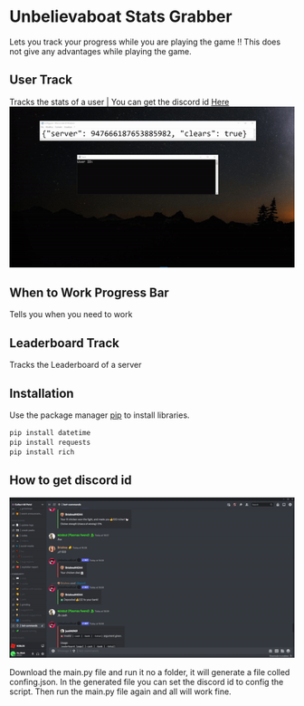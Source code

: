 # Unbelievaboat Stats Grabber

Lets you track your progress while you are playing the game
‼ This does not give any advantages while playing the game.

## User Track

Tracks the stats of a user | You can get the discord id [Here](https://github.com/MarkinoTeck/unbelievaboat_stats_grabber/blob/main/README.md#how-to-get-discord-id)
<img src="img/track.gif">


## When to Work Progress Bar

Tells you when you need to work


## Leaderboard Track

Tracks the Leaderboard of a server


## Installation

Use the package manager [pip](https://pip.pypa.io/en/stable/) to install libraries.

```cmd
pip install datetime
pip install requests
pip install rich
```
## How to get discord id
<img src="img/copy-id.gif">

Download the main.py file and run it no a folder, it will generate a file colled confing.json. 
In the generated file you can set the discord id to config the script.
Then run the main.py file again and all will work fine.
